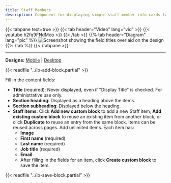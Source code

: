 ```yaml
---
title: Staff Members
description: Component for displaying simple staff member info cards (with image, name, title) within a page using Layout Builder.
---
```


{{< tabpane text=true >}}
    {{< tab header="Video" lang="vid" >}}
        {{< youtube h2fq9FNdMco >}}
    {{< /tab >}}
    {{% tab header="Diagram" lang="pic" %}}
![Screenshot showing the field titles overlaid on the design](lb-staff-fields.png)
    {{% /tab %}}
{{< /tabpane >}}

-----

**Designs:** [Mobile](<../../../../../../assets/img/designs/lb/Staff Mobile.png>) | [Desktop](<../../../../../../assets/img/designs/lb/Staff Desktop.png>)

{{< readfile "../lb-add-block.partial" >}}

Fill in the content fields:

- **Title** (required): Never displayed, even if "Display Title" is checked. For administrative use only.
- **Section heading**: Displayed as a heading above the items.
- **Section subheading**: Displayed below the heading.
- **Staff items**: Click **Add new custom block** to add a new Staff item, **Add existing custom block** to reuse an existing item from another block, or click **Duplicate** to reuse an entry from the same block. Items can be reused across pages. Add unlimited items. Each item has:
    - **Image**
    - **First name** (required)
    - **Last name** (required)
    - **Job title** (required)
    - **Email**
    - After filling in the fields for an item, click **Create custom block** to save the item.

{{< readfile "../lb-save-block.partial" >}}
